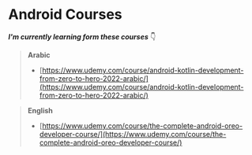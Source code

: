 # Android Courses 
**_I'm currently learning form these courses_** :point_down: <br />
> **Arabic**
> - [https://www.udemy.com/course/android-kotlin-development-from-zero-to-hero-2022-arabic/](https://www.udemy.com/course/android-kotlin-development-from-zero-to-hero-2022-arabic/)<br />

> **English**
> - [https://www.udemy.com/course/the-complete-android-oreo-developer-course/](https://www.udemy.com/course/the-complete-android-oreo-developer-course/)<br />

